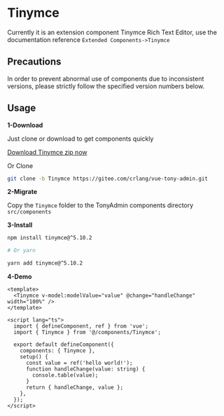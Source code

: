 # Tinymce

Currently it is an extension component Tinymce Rich Text Editor, use the documentation reference `Extended Components->Tinymce`

## Precautions

In order to prevent abnormal use of components due to inconsistent versions, please strictly follow the specified version numbers below.

## Usage


**1-Download**

Just clone or download to get components quickly

[Download Tinymce zip now](https://codeload.github.com/crlang/vue-tony-admin/zip/refs/heads/Tinymce)

Or Clone

```bash
git clone -b Tinymce https://gitee.com/crlang/vue-tony-admin.git
```

**2-Migrate**

Copy the `Tinymce` folder to the TonyAdmin components directory `src/components`

**3-Install**

```bash
npm install tinymce@^5.10.2

# Or yarn

yarn add tinymce@^5.10.2
```

**4-Demo**

```vue
<template>
  <Tinymce v-model:modelValue="value" @change="handleChange" width="100%" />
</template>

<script lang="ts">
  import { defineComponent, ref } from 'vue';
  import { Tinymce } from '@/components/Tinymce';

  export default defineComponent({
    components: { Tinymce },
    setup() {
      const value = ref('hello world!');
      function handleChange(value: string) {
        console.table(value);
      }
      return { handleChange, value };
    },
  });
</script>
```
